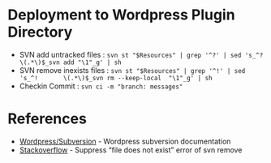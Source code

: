 # Deployment to Wordpress Plugin Directory
* SVN add untracked files : `svn st "$Resources" | grep '^?' | sed 's_^?       \(.*\)$_svn add "\1"_g' | sh`
* SVN remove inexists files : `svn st "$Resources" | grep '^!' | sed 's_^!       \(.*\)$_svn rm --keep-local  "\1"_g' | sh`
* Checkin Commit : `svn ci -m "branch: messages"`

# References 
* [Wordpress/Subversion](https://developer.wordpress.org/plugins/wordpress-org/how-to-use-subversion) - Wordpress subversion documentation
* [Stackoverflow](https://stackoverflow.com/questions/10667973/suppress-file-does-not-exist-error-of-svn-remove) - Suppress “file does not exist” error of svn remove